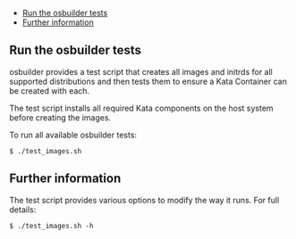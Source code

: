 * [Run the osbuilder tests](#run-the-osbuilder-tests)
* [Further information](#further-information)

## Run the osbuilder tests

osbuilder provides a test script that creates all images and initrds for all
supported distributions and then tests them to ensure a Kata Container can
be created with each.

The test script installs all required Kata components on the host system
before creating the images.

To run all available osbuilder tests:

```
$ ./test_images.sh
```

## Further information

The test script provides various options to modify the way it runs. For full
details:

```
$ ./test_images.sh -h
```
